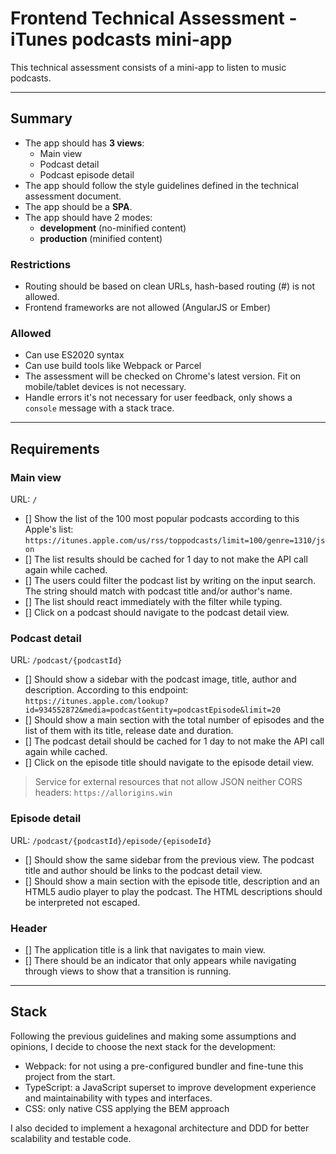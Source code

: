 # Frontend Technical Assessment - iTunes podcasts mini-app

This technical assessment consists of a mini-app to listen to music podcasts.

---

## Summary

- The app should has **3 views**:
  - Main view
  - Podcast detail
  - Podcast episode detail
- The app should follow the style guidelines defined in the technical assessment document.
- The app should be a **SPA**.
- The app should have 2 modes:
  - **development** (no-minified content)
  - **production** (minified content)

### Restrictions

- Routing should be based on clean URLs, hash-based routing (#) is not allowed.
- Frontend frameworks are not allowed (AngularJS or Ember)

### Allowed

- Can use ES2020 syntax
- Can use build tools like Webpack or Parcel
- The assessment will be checked on Chrome's latest version. Fit on mobile/tablet devices is not necessary.
- Handle errors it's not necessary for user feedback, only shows a `console` message with a stack trace.

---

## Requirements

### Main view

URL: `/`

- [] Show the list of the 100 most popular podcasts according to this Apple's list:
  `https://itunes.apple.com/us/rss/toppodcasts/limit=100/genre=1310/json`
- [] The list results should be cached for 1 day to not make the API call again while cached.
- [] The users could filter the podcast list by writing on the input search. The string should match with podcast title and/or author's name.
- [] The list should react immediately with the filter while typing.
- [] Click on a podcast should navigate to the podcast detail view.

### Podcast detail

URL: `/podcast/{podcastId}`

- [] Should show a sidebar with the podcast image, title, author and description. According to this endpoint:
  `https://itunes.apple.com/lookup?id=934552872&media=podcast&entity=podcastEpisode&limit=20`
- [] Should show a main section with the total number of episodes and the list of them with its title, release date and duration.
- [] The podcast detail should be cached for 1 day to not make the API call again while cached.
- [] Click on the episode title should navigate to the episode detail view.

> Service for external resources that not allow JSON neither CORS headers: `https://allorigins.win`

### Episode detail

URL: `/podcast/{podcastId}/episode/{episodeId}`

- [] Should show the same sidebar from the previous view. The podcast title and author should be links to the podcast detail view.
- [] Should show a main section with the episode title, description and an HTML5 audio player to play the podcast. The HTML descriptions should be interpreted not escaped.

### Header

- [] The application title is a link that navigates to main view.
- [] There should be an indicator that only appears while navigating through views to show that a transition is running.

---

## Stack

Following the previous guidelines and making some assumptions and opinions, I decide to choose the next stack for the development:

- Webpack: for not using a pre-configured bundler and fine-tune this project from the start.
- TypeScript: a JavaScript superset to improve development experience and maintainability with types and interfaces.
- CSS: only native CSS applying the BEM approach

I also decided to implement a hexagonal architecture and DDD for better scalability and testable code.
